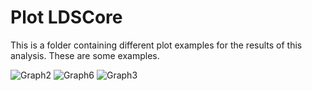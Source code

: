 # Plot LDSCore

This is a folder containing different plot examples for the results of this analysis. These are some examples.

![Graph2](https://github.com/Javi-Martinez-Lopez/LDScoreAnalysis/assets/112853494/f62ea702-7b71-43f8-9dc0-798c20d794b4)
![Graph6](https://github.com/Javi-Martinez-Lopez/LDScoreAnalysis/assets/112853494/28faf54e-90b7-4418-a595-4acb2c20c798)
![Graph3](https://github.com/Javi-Martinez-Lopez/LDScoreAnalysis/assets/112853494/6d25f9c2-c5e2-4c42-ba54-2a16a4d1530c)
